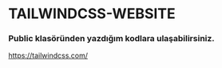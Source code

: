 # TAILWINDCSS-WEBSITE

### Public klasöründen yazdığım kodlara ulaşabilirsiniz.

https://tailwindcss.com/
